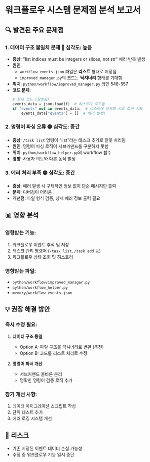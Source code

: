 
# 워크플로우 시스템 문제점 분석 보고서

## 🔍 발견된 주요 문제점

### 1. **데이터 구조 불일치 문제** 🔴 심각도: 높음
- **증상**: "list indices must be integers or slices, not str" 에러 반복 발생
- **원인**: 
  - `workflow_events.json` 파일은 **리스트** 형태로 저장됨
  - `improved_manager.py`의 코드는 **딕셔너리** 형태를 기대함
- **위치**: `python/workflow/improved_manager.py` 라인 548-557
- **코드 문제**:
  ```python
  # 현재 코드 (잘못됨)
  events_data = json.load(f)  # 리스트가 로드됨
  if "events" not in events_data:  # 리스트에 문자열 키로 접근 시도
      events_data["events"] = []  # 에러 발생!
  ```

### 2. **명령어 파싱 오류** 🟡 심각도: 중간
- **증상**: `/task list` 명령이 "list"라는 태스크 추가로 잘못 처리됨
- **원인**: 명령어 파싱 로직이 서브커맨드를 구분하지 못함
- **위치**: `python/workflow_helper.py`의 workflow 함수
- **영향**: 사용자 의도와 다른 동작 발생

### 3. **에러 처리 부족** 🟡 심각도: 중간
- **증상**: 에러 발생 시 구체적인 정보 없이 단순 메시지만 출력
- **문제**: 디버깅이 어려움
- **개선점**: 파일 형식 검증, 상세 에러 정보 출력 필요

## 📊 영향 분석

### 영향받는 기능:
1. 워크플로우 이벤트 추적 및 저장
2. 태스크 관리 명령어 (`/task list`, `/task add` 등)
3. 워크플로우 상태 조회 및 히스토리

### 영향받는 파일:
- `python/workflow/improved_manager.py`
- `python/workflow_helper.py`  
- `memory/workflow_events.json`

## 💡 권장 해결 방안

### 즉시 수정 필요:
1. **데이터 구조 통일**
   - Option A: 파일 구조를 딕셔너리로 변환 (추천)
   - Option B: 코드를 리스트 처리로 수정

2. **명령어 파서 개선**
   - 서브커맨드 올바른 분리
   - 명확한 명령어 검증 로직 추가

### 장기 개선 사항:
1. 데이터 마이그레이션 스크립트 작성
2. 단위 테스트 추가
3. 에러 로깅 시스템 개선

## 🚨 리스크
- 기존 저장된 이벤트 데이터 손실 가능성
- 수정 중 워크플로우 기능 일시 중단
